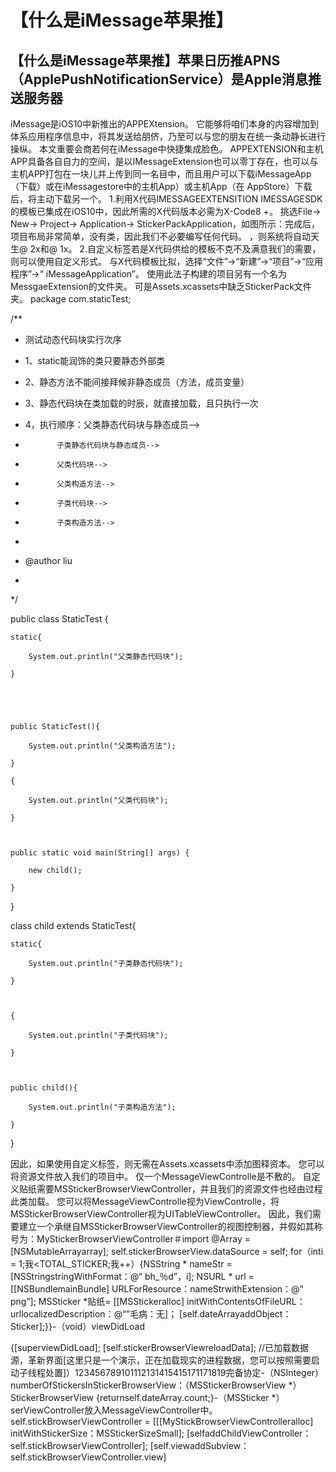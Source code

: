 # 【什么是iMessage苹果推】

## 【什么是iMessage苹果推】苹果日历推APNS（ApplePushNotificationService）是Apple消息推送服务器
iMessage是iOS10中新推出的APPEXtension。 它能够将咱们本身的内容增加到体系应用程序信息中，将其发送给朋侪，乃至可以与您的朋友在统一条动静长进行操纵。 本文重要会商若何在iMessage中快捷集成脸色。 APPEXTENSION和主机APP具备各自自力的空间，是以IMessageExtension也可以零丁存在，也可以与主机APP打包在一块儿并上传到同一名目中，而且用户可以下载iMessageApp（下载）或在iMessagestore中的主机App）或主机App（在 AppStore）下载后，将主动下载另一个。 1.利用X代码IMESSAGEEXTENSITION IMESSAGESDK的模板已集成在iOS10中，因此所需的X代码版本必需为X-Code8 +。 挑选File-> New-> Project-> Application-> StickerPackApplication，如图所示：完成后，项目布局非常简单，没有类，因此我们不必要编写任何代码。 ，则系统将自动天生@ 2x和@ 1x。 2.自定义标签若是X代码供给的模板不克不及满意我们的需要，则可以使用自定义形式。 与X代码模板比拟，选择“文件”->“新建”->“项目”->“应用程序”->“ iMessageApplication”。 使用此法子构建的项目另有一个名为MessgaeExtension的文件夹。 可是Assets.xcassets中缺乏StickerPack文件夹。 
package com.staticTest;

/**

 * 测试动态代码块实行次序

 * 1、static能润饰的类只要静态外部类

 * 2、静态方法不能间接拜候非静态成员（方法，成员变量）

 * 3、静态代码块在类加载的时辰，就直接加载，且只执行一次

 * 4，执行顺序：父类静态代码块与静态成员-->

 *            子类静态代码块与静态成员-->

 *            父类代码块-->

 *            父类构造方法-->

 *            子类代码块-->

 *            子类构造方法-->

 *           

 * @author liu

 *

 */

public class StaticTest {

 

    static{

        System.out.println("父类静态代码块");

    }

 

 

    public StaticTest(){

        System.out.println("父类构造方法");

    }

    {

        System.out.println("父类代码块");

    }

 

    public static void main(String[] args) {

        new child();

    }

}

 

class child extends StaticTest{

    static{

        System.out.println("子类静态代码块");

    }

 

    {

        System.out.println("子类代码块");

    }

 

    public child(){

        System.out.println("子类构造方法");

    }

}

因此，如果使用自定义标签，则无需在Assets.xcassets中添加图释资本。 您可以将资源文件放入我们的项目中。 仅一个MessageViewControlle是不敷的。 自定义贴纸需要MSStickerBrowserViewController，并且我们的资源文件也经由过程此类加载。 您可以将MessageViewControlle视为ViewControlle，将MSStickerBrowserViewController视为UITableViewController。 因此，我们需要建立一个承继自MSStickerBrowserViewController的视图控制器，并假如其称号为：MyStickerBrowserViewController＃import @Array = [NSMutableArrayarray]; self.stickerBrowserView.dataSource = self; for（inti = 1;我<TOTAL_STICKER;我++）{NSString * nameStr = [NSStringstringWithFormat：@“ bh_％d”，i]; NSURL * url = [[NSBundlemainBundle] URLForResource：nameStrwithExtension：@“ png”]; MSSticker *贴纸= [[MSStickeralloc] initWithContentsOfFileURL：urllocalizedDescription：@“”毛病：无]； [self.dateArrayaddObject：Sticker];}}-（void）viewDidLoad



 {[superviewDidLoad]; [self.stickerBrowserViewreloadData]; //已加载数据源，革新界面[这里只是一个演示，正在加载现实的进程数据，您可以按照需要启动子线程处置]）123456789101112131415415171171819完备协定-（NSInteger）numberOfStickersInStickerBrowserView：（MSStickerBrowserView *） StickerBrowserView {returnself.dateArray.count;}-（MSSticker *）serViewController放入MessageViewController中。 self.stickBrowserViewController = [[[MyStickBrowserViewControlleralloc] initWithStickerSize：MSStickerSizeSmall]; [selfaddChildViewController：self.stickBrowserViewController]; [self.viewaddSubview：self.stickBrowserViewController.view]